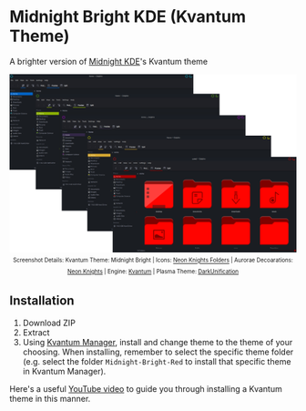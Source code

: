 # Midnight Bright KDE (Kvantum Theme)
A brighter version of [Midnight KDE](https://github.com/Rokin05/midnight-kde)'s Kvantum theme

<p align="center">
  <img src="https://raw.githubusercontent.com/SaeedBaig/midnight-bright-kde/master/screenshots/preview.png" alt="Preview Midnight Bright KDE"/>
  <sup><sub>
    Screenshot Details:
    Kvantum Theme: Midnight Bright | 
    Icons: <a href="https://store.kde.org/p/1313081">Neon Knights Folders</a> | 
    Aurorae Decoarations: <a href="https://store.kde.org/p/1320441">Neon Knights</a> | 
    Engine: <a href="https://github.com/tsujan/Kvantum/tree/master/Kvantum">Kvantum</a> | 
    Plasma Theme: <a href="https://store.kde.org/p/1308882">DarkUnification</a>
  </sub></sup>
</p>

## Installation
1. Download ZIP
2. Extract
3. Using [Kvantum Manager](https://github.com/tsujan/Kvantum/tree/master/Kvantum), install and change theme to the theme of your choosing. When installing, remember to select the specific theme folder (e.g. select the folder `Midnight-Bright-Red` to install that specific theme in Kvantum Manager).

Here's a useful [YouTube video](https://www.youtube.com/watch?v=Ei4dUD233k0&t=144s) to guide you through installing a Kvantum theme in this manner.
